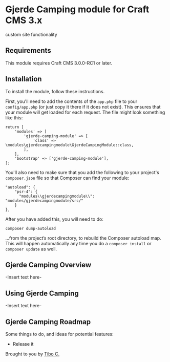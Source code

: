 # Gjerde Camping module for Craft CMS 3.x

custom site functionality

## Requirements

This module requires Craft CMS 3.0.0-RC1 or later.

## Installation

To install the module, follow these instructions.

First, you'll need to add the contents of the `app.php` file to your `config/app.php` (or just copy it there if it does not exist). This ensures that your module will get loaded for each request. The file might look something like this:
```
return [
    'modules' => [
        'gjerde-camping-module' => [
            'class' => \modules\gjerdecampingmodule\GjerdeCampingModule::class,
        ],
    ],
    'bootstrap' => ['gjerde-camping-module'],
];
```
You'll also need to make sure that you add the following to your project's `composer.json` file so that Composer can find your module:

    "autoload": {
        "psr-4": {
          "modules\\gjerdecampingmodule\\": "modules/gjerdecampingmodule/src/"
        }
    },

After you have added this, you will need to do:

    composer dump-autoload
 
 …from the project’s root directory, to rebuild the Composer autoload map. This will happen automatically any time you do a `composer install` or `composer update` as well.

## Gjerde Camping Overview

-Insert text here-

## Using Gjerde Camping

-Insert text here-

## Gjerde Camping Roadmap

Some things to do, and ideas for potential features:

* Release it

Brought to you by [Tibo C.](www.nordicNoir.eu)
